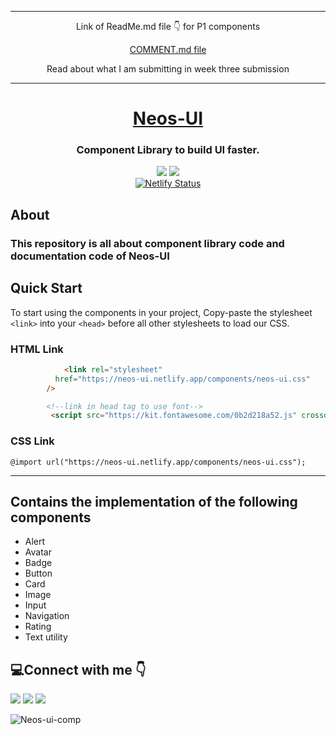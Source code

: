 
<div align="center">
  
---
  
  Link of ReadMe.md file 👇 for P1 components 
  
[ COMMENT.md file ]( https://github.com/Shubhamkr2610/NeoWaves/blob/temp-dev/comment.md )
 
  Read about what I am submitting in week three submission 
 
---
  
# [Neos-UI](https://neos-ui.netlify.app/) 
  
### Component Library to build UI faster. <br>

![](https://img.shields.io/badge/HTML5-E34F26?style=for-the-badge&logo=html5&logoColor=white)
![](https://img.shields.io/badge/CSS3-1572B6?style=for-the-badge&logo=css3&logoColor=white) <br>
[![Netlify Status](https://api.netlify.com/api/v1/badges/a1fe7d1f-75e9-4c30-bd3a-8df76d74c08c/deploy-status)](https://app.netlify.com/sites/neos-ui/deploys)

</div>
  
## About

### This repository is all about component library code and documentation code of Neos-UI
## Quick Start

To start using the components in your project, Copy-paste the stylesheet `<link>` into your `<head>` before all other stylesheets to load our CSS.
### HTML Link
```html
            <link rel="stylesheet"
          href="https://neos-ui.netlify.app/components/neos-ui.css"
        />

        <!--link in head tag to use font-->
         <script src="https://kit.fontawesome.com/0b2d218a52.js" crossorigin="anonymous"></script>
```

### CSS Link

``` @import url("https://neos-ui.netlify.app/components/neos-ui.css"); ```

---

## Contains the implementation of the following components

- Alert
- Avatar
- Badge
- Button
- Card
- Image
- Input
- Navigation
- Rating
- Text utility

## :computer:Connect with me 	:point_down:

<a href="https://twitter.com/shubhamkr_26"><img src="https://img.shields.io/badge/Twitter-1DA1F2?style=for-the-badge&logo=twitter&logoColor=white"/></a>
<a href="https://www.linkedin.com/in/shubham-kumar-6625b8217/"><img src="https://img.shields.io/badge/LinkedIn-0077B5?style=for-the-badge&logo=linkedin&logoColor=white"/></a>
<a href="https://www.instagram.com/i_subhu/"><img src="https://img.shields.io/badge/Instagram-E4405F?style=for-the-badge&logo=instagram&logoColor=white"/></a>

![Neos-ui-comp](https://user-images.githubusercontent.com/91511639/155075421-f2395292-eab0-450a-9746-3714309e90ff.gif)


